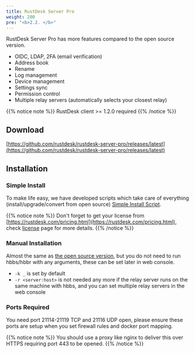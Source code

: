 ```yaml
---
title: RustDesk Server Pro
weight: 200
pre: "<b>2.2. </b>"
---
```


RustDesk Server Pro has more features compared to the open source version.

- OIDC, LDAP, 2FA (email verification)
- Address book
- Rename
- Log management
- Device management
- Settings sync
- Permission control
- Multiple relay servers (automatically selects your closest relay)

{{% notice note %}}
RustDesk client >= 1.2.0 required
{{% /notice %}}

## Download

[https://github.com/rustdesk/rustdesk-server-pro/releases/latest](https://github.com/rustdesk/rustdesk-server-pro/releases/latest)

## Installation

### Simple Install

To make life easy, we have developed scripts which take care of everything (install/upgrade/convert from open source) [Simple Install Script](https://rustdesk.com/docs/en/self-host/rustdesk-server-pro/installscript/).

{{% notice note %}}
Don't forget to get your license from [https://rustdesk.com/pricing.html](https://rustdesk.com/pricing.html), check [license](/docs/en/self-host/rustdesk-server-pro/license) page for more details.
{{% /notice %}}

### Manual Installation

Almost the same as [the open source version](/docs/en/self-host/install/), but you do not need to run hbbs/hbbr with any arguments, these can be set later in web console.

- `-k _` is set by default
- `-r <server:host>` is not needed any more if the relay server runs on the same machine with hbbs, and you can set multiple relay servers in the web console

### Ports Required

You need port 21114-21119 TCP and 21116 UDP open, please ensure these ports are setup when you set firewall rules and docker port mapping. 

{{% notice note %}}
You should use a proxy like nginx to deliver this over HTTPS requiring port 443 to be opened.
{{% /notice %}}
